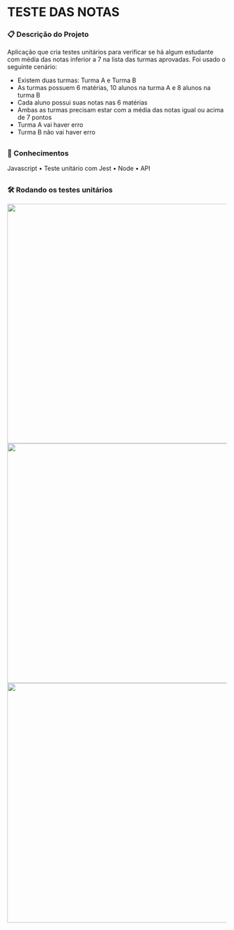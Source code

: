 # TESTE DAS NOTAS

### 📋 Descrição do Projeto
<p>
    Aplicação que cria testes unitários para verificar se há algum estudante com média das notas inferior a 7 na lista das turmas aprovadas. Foi usado o seguinte cenário:

  - Existem duas turmas: Turma A e Turma B
  - As turmas possuem 6 matérias, 10 alunos na turma A e 8 alunos na turma B
  - Cada aluno possui suas notas nas 6 matérias
  - Ambas as turmas precisam estar com a média das notas igual ou acima de 7 pontos
  - Turma A vai haver erro
  - Turma B não vai haver erro
</p>

##
### 🧠 Conhecimentos
<p>
   <a>Javascript</a> •
   <a>Teste unitário com Jest</a> •
   <a>Node</a> • 
   <a>API</a>
</p>

##
### 🛠️ Rodando os testes unitários

<div align="center">
  <img src="https://github.com/yasolar/test-jest-alunos/assets/46655932/450c5d45-ce17-459c-aee5-bf929f03d986" width="550px"/>
</div>

<div align="center">
  <img src="https://github.com/yasolar/test-jest-alunos/assets/46655932/b5983db6-263c-40c4-a756-f0119c42c70a" width="550px"/>
</div>

<div align="center">
  <img src="https://github.com/yasolar/test-jest-alunos/assets/46655932/53b6f816-46cd-4d47-a6cd-52474af9a9b3" width="550px"/>
</div>



